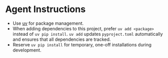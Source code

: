 # Agent Instructions

- Use [uv](https://github.com/astral-sh/uv) for package management.
- When adding dependencies to this project, prefer `uv add <package>` instead of `uv pip install`. `uv add` updates `pyproject.toml` automatically and ensures that all dependencies are tracked.
- Reserve `uv pip install` for temporary, one-off installations during development.
